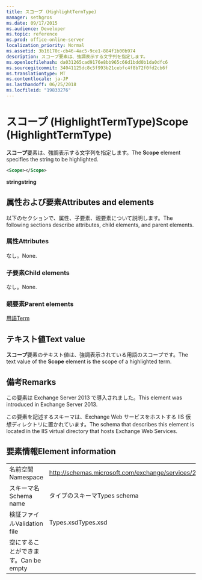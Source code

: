 ```yaml
---
title: スコープ (HighlightTermType)
manager: sethgros
ms.date: 09/17/2015
ms.audience: Developer
ms.topic: reference
ms.prod: office-online-server
localization_priority: Normal
ms.assetid: 3b16170c-cb46-4ac5-9ce1-884f1b00b974
description: スコープ要素は、強調表示する文字列を指定します。
ms.openlocfilehash: da031265cad9176e8bb965c66d1bdd0b1da0dfc6
ms.sourcegitcommit: 34041125dc8c5f993b21cebfc4f8b72f0fd2cb6f
ms.translationtype: MT
ms.contentlocale: ja-JP
ms.lasthandoff: 06/25/2018
ms.locfileid: "19833276"
---
```

# <a name="scope-highlighttermtype"></a><span data-ttu-id="5f401-103">スコープ (HighlightTermType)</span><span class="sxs-lookup"><span data-stu-id="5f401-103">Scope (HighlightTermType)</span></span>

<span data-ttu-id="5f401-104">**スコープ**要素は、強調表示する文字列を指定します。</span><span class="sxs-lookup"><span data-stu-id="5f401-104">The **Scope** element specifies the string to be highlighted.</span></span> 
  
```XML
<Scope></Scope>
```

 <span data-ttu-id="5f401-105">**string**</span><span class="sxs-lookup"><span data-stu-id="5f401-105">**string**</span></span>
## <a name="attributes-and-elements"></a><span data-ttu-id="5f401-106">属性および要素</span><span class="sxs-lookup"><span data-stu-id="5f401-106">Attributes and elements</span></span>

<span data-ttu-id="5f401-107">以下のセクションで、属性、子要素、親要素について説明します。</span><span class="sxs-lookup"><span data-stu-id="5f401-107">The following sections describe attributes, child elements, and parent elements.</span></span>
  
### <a name="attributes"></a><span data-ttu-id="5f401-108">属性</span><span class="sxs-lookup"><span data-stu-id="5f401-108">Attributes</span></span>

<span data-ttu-id="5f401-109">なし。</span><span class="sxs-lookup"><span data-stu-id="5f401-109">None.</span></span>
  
### <a name="child-elements"></a><span data-ttu-id="5f401-110">子要素</span><span class="sxs-lookup"><span data-stu-id="5f401-110">Child elements</span></span>

<span data-ttu-id="5f401-111">なし。</span><span class="sxs-lookup"><span data-stu-id="5f401-111">None.</span></span>
  
### <a name="parent-elements"></a><span data-ttu-id="5f401-112">親要素</span><span class="sxs-lookup"><span data-stu-id="5f401-112">Parent elements</span></span>

[<span data-ttu-id="5f401-113">用語</span><span class="sxs-lookup"><span data-stu-id="5f401-113">Term</span></span>](term.md)
  
## <a name="text-value"></a><span data-ttu-id="5f401-114">テキスト値</span><span class="sxs-lookup"><span data-stu-id="5f401-114">Text value</span></span>

<span data-ttu-id="5f401-115">**スコープ**要素のテキスト値は、強調表示されている用語のスコープです。</span><span class="sxs-lookup"><span data-stu-id="5f401-115">The text value of the **Scope** element is the scope of a highlighted term.</span></span> 
  
## <a name="remarks"></a><span data-ttu-id="5f401-116">備考</span><span class="sxs-lookup"><span data-stu-id="5f401-116">Remarks</span></span>

<span data-ttu-id="5f401-117">この要素は Exchange Server 2013 で導入されました。</span><span class="sxs-lookup"><span data-stu-id="5f401-117">This element was introduced in Exchange Server 2013.</span></span>
  
<span data-ttu-id="5f401-118">この要素を記述するスキーマは、Exchange Web サービスをホストする IIS 仮想ディレクトリに置かれています。</span><span class="sxs-lookup"><span data-stu-id="5f401-118">The schema that describes this element is located in the IIS virtual directory that hosts Exchange Web Services.</span></span>
  
## <a name="element-information"></a><span data-ttu-id="5f401-119">要素情報</span><span class="sxs-lookup"><span data-stu-id="5f401-119">Element information</span></span>

|||
|:-----|:-----|
|<span data-ttu-id="5f401-120">名前空間</span><span class="sxs-lookup"><span data-stu-id="5f401-120">Namespace</span></span>  <br/> |http://schemas.microsoft.com/exchange/services/2006/types  <br/> |
|<span data-ttu-id="5f401-121">スキーマ名</span><span class="sxs-lookup"><span data-stu-id="5f401-121">Schema name</span></span>  <br/> |<span data-ttu-id="5f401-122">タイプのスキーマ</span><span class="sxs-lookup"><span data-stu-id="5f401-122">Types schema</span></span>  <br/> |
|<span data-ttu-id="5f401-123">検証ファイル</span><span class="sxs-lookup"><span data-stu-id="5f401-123">Validation file</span></span>  <br/> |<span data-ttu-id="5f401-124">Types.xsd</span><span class="sxs-lookup"><span data-stu-id="5f401-124">Types.xsd</span></span>  <br/> |
|<span data-ttu-id="5f401-125">空にすることができます。</span><span class="sxs-lookup"><span data-stu-id="5f401-125">Can be empty</span></span>  <br/> ||
   

